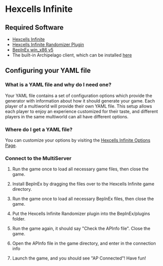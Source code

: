 # Hexcells Infinite

## Required Software

- [Hexcells Infinite](https://store.steampowered.com/app/304410/Hexcells_Infinite/)
- [Hexcells Infinite Randomizer Plugin](https://github.com/Heaxeus/HexcellsInfiniteAP/releases/tag/Release)
- [BepInEx win_x86 v5](https://github.com/BepInEx/BepInEx/releases)
- The built-in Archipelago client, which can be installed [here](https://github.com/ArchipelagoMW/Archipelago/releases)

## Configuring your YAML file

### What is a YAML file and why do I need one?

Your YAML file contains a set of configuration options which provide the generator with information about how it should
generate your game. Each player of a multiworld will provide their own YAML file. This setup allows each player to enjoy
an experience customized for their taste, and different players in the same multiworld can all have different options.

### Where do I get a YAML file?

You can customize your options by visiting the [Hexcells Infinite Options Page](/games/Hexcells%20Infinite/player-options).

### Connect to the MultiServer

1. Run the game once to load all necessary game files, then close the game.

2. Install BepInEx by dragging the files over to the Hexcells Infinite game directory.

3. Run the game once to load all necessary BepInEx files, then close the game.

4. Put the Hexcells Infinite Randomizer plugin into the BepInEx/plugins folder.

5. Run the game again, it should say "Check the APInfo file". Close the game.

6. Open the APInfo file in the game directory, and enter in the connection info

7. Launch the game, and you should see "AP Connected"! Have fun!